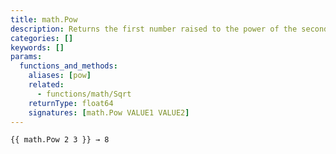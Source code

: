 ```yaml
---
title: math.Pow
description: Returns the first number raised to the power of the second number.
categories: []
keywords: []
params:
  functions_and_methods:
    aliases: [pow]
    related:
      - functions/math/Sqrt
    returnType: float64
    signatures: [math.Pow VALUE1 VALUE2]
---
```


```go-html-template
{{ math.Pow 2 3 }} → 8
```
